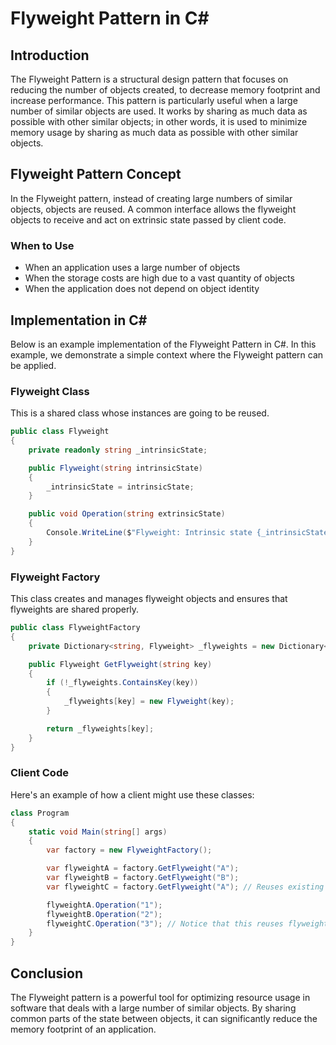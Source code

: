 # Flyweight Pattern in C#

## Introduction
The Flyweight Pattern is a structural design pattern that focuses on reducing the number of objects created, to decrease memory footprint and increase performance. This pattern is particularly useful when a large number of similar objects are used. It works by sharing as much data as possible with other similar objects; in other words, it is used to minimize memory usage by sharing as much data as possible with other similar objects.

## Flyweight Pattern Concept
In the Flyweight pattern, instead of creating large numbers of similar objects, objects are reused. A common interface allows the flyweight objects to receive and act on extrinsic state passed by client code.

### When to Use
- When an application uses a large number of objects
- When the storage costs are high due to a vast quantity of objects
- When the application does not depend on object identity

## Implementation in C#
Below is an example implementation of the Flyweight Pattern in C#. In this example, we demonstrate a simple context where the Flyweight pattern can be applied.

### Flyweight Class
This is a shared class whose instances are going to be reused.

```csharp
public class Flyweight
{
    private readonly string _intrinsicState;

    public Flyweight(string intrinsicState)
    {
        _intrinsicState = intrinsicState;
    }

    public void Operation(string extrinsicState)
    {
        Console.WriteLine($"Flyweight: Intrinsic state {_intrinsicState}, Extrinsic state {extrinsicState}");
    }
}
```

### Flyweight Factory
This class creates and manages flyweight objects and ensures that flyweights are shared properly.

```csharp
public class FlyweightFactory
{
    private Dictionary<string, Flyweight> _flyweights = new Dictionary<string, Flyweight>();

    public Flyweight GetFlyweight(string key)
    {
        if (!_flyweights.ContainsKey(key))
        {
            _flyweights[key] = new Flyweight(key);
        }

        return _flyweights[key];
    }
}
```

### Client Code
Here's an example of how a client might use these classes:

```csharp
class Program
{
    static void Main(string[] args)
    {
        var factory = new FlyweightFactory();

        var flyweightA = factory.GetFlyweight("A");
        var flyweightB = factory.GetFlyweight("B");
        var flyweightC = factory.GetFlyweight("A"); // Reuses existing instance

        flyweightA.Operation("1");
        flyweightB.Operation("2");
        flyweightC.Operation("3"); // Notice that this reuses flyweightA's intrinsic state
    }
}
```

## Conclusion
The Flyweight pattern is a powerful tool for optimizing resource usage in software that deals with a large number of similar objects. By sharing common parts of the state between objects, it can significantly reduce the memory footprint of an application.
